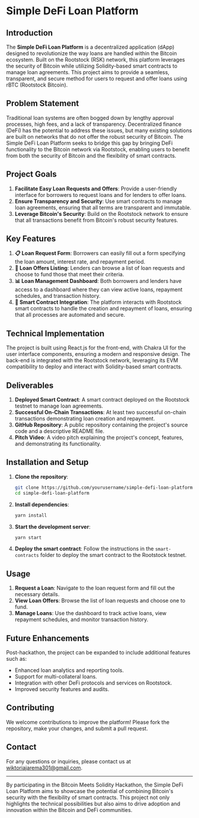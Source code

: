 # Simple DeFi Loan Platform

## Introduction
The **Simple DeFi Loan Platform** is a decentralized application (dApp) designed to revolutionize the way loans are handled within the Bitcoin ecosystem. Built on the Rootstock (RSK) network, this platform leverages the security of Bitcoin while utilizing Solidity-based smart contracts to manage loan agreements. This project aims to provide a seamless, transparent, and secure method for users to request and offer loans using rBTC (Rootstock Bitcoin).

## Problem Statement
Traditional loan systems are often bogged down by lengthy approval processes, high fees, and a lack of transparency. Decentralized finance (DeFi) has the potential to address these issues, but many existing solutions are built on networks that do not offer the robust security of Bitcoin. The Simple DeFi Loan Platform seeks to bridge this gap by bringing DeFi functionality to the Bitcoin network via Rootstock, enabling users to benefit from both the security of Bitcoin and the flexibility of smart contracts.

## Project Goals
1. **Facilitate Easy Loan Requests and Offers**: Provide a user-friendly interface for borrowers to request loans and for lenders to offer loans.
2. **Ensure Transparency and Security**: Use smart contracts to manage loan agreements, ensuring that all terms are transparent and immutable.
3. **Leverage Bitcoin's Security**: Build on the Rootstock network to ensure that all transactions benefit from Bitcoin's robust security features.

## Key Features
1. **📋 Loan Request Form**: Borrowers can easily fill out a form specifying the loan amount, interest rate, and repayment period.
2. **📜 Loan Offers Listing**: Lenders can browse a list of loan requests and choose to fund those that meet their criteria.
3. **📊 Loan Management Dashboard**: Both borrowers and lenders have access to a dashboard where they can view active loans, repayment schedules, and transaction history.
4. **🔐 Smart Contract Integration**: The platform interacts with Rootstock smart contracts to handle the creation and repayment of loans, ensuring that all processes are automated and secure.

## Technical Implementation
The project is built using React.js for the front-end, with Chakra UI for the user interface components, ensuring a modern and responsive design. The back-end is integrated with the Rootstock network, leveraging its EVM compatibility to deploy and interact with Solidity-based smart contracts.

## Deliverables
1. **Deployed Smart Contract**: A smart contract deployed on the Rootstock testnet to manage loan agreements.
2. **Successful On-Chain Transactions**: At least two successful on-chain transactions demonstrating loan creation and repayment.
3. **GitHub Repository**: A public repository containing the project's source code and a descriptive README file.
4. **Pitch Video**: A video pitch explaining the project's concept, features, and demonstrating its functionality.

## Installation and Setup
1. **Clone the repository**:
    ```bash
    git clone https://github.com/yourusername/simple-defi-loan-platform.git
    cd simple-defi-loan-platform
    ```

2. **Install dependencies**:
    ```bash
    yarn install
    ```

3. **Start the development server**:
    ```bash
    yarn start
    ```

4. **Deploy the smart contract**:
    Follow the instructions in the `smart-contracts` folder to deploy the smart contract to the Rootstock testnet.

## Usage
1. **Request a Loan**: Navigate to the loan request form and fill out the necessary details.
2. **View Loan Offers**: Browse the list of loan requests and choose one to fund.
3. **Manage Loans**: Use the dashboard to track active loans, view repayment schedules, and monitor transaction history.

## Future Enhancements
Post-hackathon, the project can be expanded to include additional features such as:
- Enhanced loan analytics and reporting tools.
- Support for multi-collateral loans.
- Integration with other DeFi protocols and services on Rootstock.
- Improved security features and audits.

## Contributing
We welcome contributions to improve the platform! Please fork the repository, make your changes, and submit a pull request.

## Contact
For any questions or inquiries, please contact us at wiktoriajarema301@gmail.com.

---

By participating in the Bitcoin Meets Solidity Hackathon, the Simple DeFi Loan Platform aims to showcase the potential of combining Bitcoin's security with the flexibility of smart contracts. This project not only highlights the technical possibilities but also aims to drive adoption and innovation within the Bitcoin and DeFi communities.
